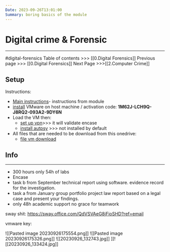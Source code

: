 ```yaml
---
Date: 2023-09-26T13:01:00
Summary: boring basics of the module
---
```

# Digital crime & Forensic
---
#digital-forensics 
Table of contents >>> [[0.Digital Forensics]]
Previous page >>> [[0.Digital Forensics]]
Next Page >>>[[2.Computer Crime]]

## Setup
Instructions:
- [Main instructions](https://sway.office.com/QdVSVAeG8jFioSHD?ref=email)- instructions from module
- [install](https://customerconnect.vmware.com/en/downloads/info/slug/desktop_end_user_computing/vmware_workstation_pro/16_0) VMware on host machine / activation code: **1M62J-LCH9Q-J8RQ2-093A2-9DY6N** 
- Load the VM then:
	- [set up vpn](https://www.uwe.ac.uk/study/it-services/software/appsanywhere#a40506536-c4da-4da6-80f7-9181d0839fbc)>>> it will validate encase
	- [install autpsy](https://www.autopsy.com/download/) >>> not installed by default
- All files that are needed to be download from this onedrive: 
	- [file vm download](https://uweacuk-my.sharepoint.com/personal/jay_murphy_uwe_ac_uk/_layouts/15/onedrive.aspx?id=%2Fpersonal%2Fjay%5Fmurphy%5Fuwe%5Fac%5Fuk%2FDocuments%2FAcademic%20Year%202023%2D24%2FSway%20Resources%2FResources&ga=1)
## Info
---
- 300 hours only 54h of labs
- Encase
- task b from September technical report using software. evidence record for the investigation.
- task a from January group portfolio project law report based on a legal case and present your findings.
- only 48h academic support no grace for teamwork

sway shit:
https://sway.office.com/QdVSVAeG8jFioSHD?ref=email

vmware key:

![[Pasted image 20230926175554.png]]
![[Pasted image 20230926175326.png]]
![[20230926_132743.jpg]]
]]![[20230926_133424.jpg]]
